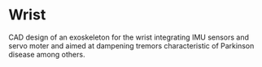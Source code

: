 # Wrist
CAD design of an exoskeleton for the wrist integrating IMU sensors and servo moter and aimed at dampening tremors characteristic of Parkinson disease among others.
